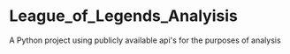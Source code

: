 # League_of_Legends_Analyisis
A Python project using publicly available api's for the purposes of analysis
